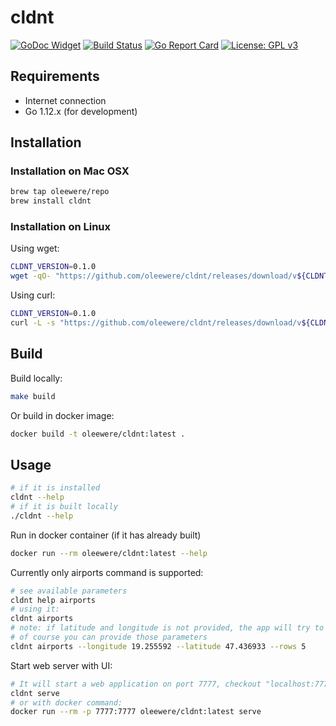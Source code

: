# cldnt

[![GoDoc Widget](https://godoc.org/github.com/oleewere/cldnt?status.svg)](https://godoc.org/github.com/oleewere/cldnt)
[![Build Status](https://travis-ci.org/oleewere/cldnt.svg?branch=master)](https://travis-ci.org/oleewere/cldnt)
[![Go Report Card](https://goreportcard.com/badge/github.com/oleewere/cldnt)](https://goreportcard.com/report/github.com/oleewere/cldnt)
[![License: GPL v3](https://img.shields.io/badge/License-GPLv3-blue.svg)](https://www.gnu.org/licenses/gpl-3.0)

## Requirements

- Internet connection
- Go 1.12.x (for development)

## Installation 

### Installation on Mac OSX
```bash
brew tap oleewere/repo
brew install cldnt
```

### Installation on Linux

Using wget:
```bash
CLDNT_VERSION=0.1.0
wget -qO- "https://github.com/oleewere/cldnt/releases/download/v${CLDNT_VERSION}/cldnt_${CLDNT_VERSION}_linux_64-bit.tar.gz" | tar -C /usr/bin -zxv cldntl
```

Using curl:
```bash
CLDNT_VERSION=0.1.0
curl -L -s "https://github.com/oleewere/cldnt/releases/download/v${CLDNT_VERSION}/cldnt_${CLDNT_VERSION}_linux_64-bit.tar.gz" | tar -C /usr/bin -xzv cldnt
```

## Build

Build locally: 

```bash
make build
```

Or build in docker image:

```bash
docker build -t oleewere/cldnt:latest .
```

## Usage

```bash
# if it is installed
cldnt --help
# if it is built locally
./cldnt --help
```

Run in docker container (if it has already built)

```bash
docker run --rm oleewere/cldnt:latest --help
```

Currently only airports command is supported:

```bash
# see available parameters
cldnt help airports
# using it:
cldnt airports
# note: if latitude and longitude is not provided, the app will try to calculate those details by the public IP
# of course you can provide those parameters
cldnt airports --longitude 19.255592 --latitude 47.436933 --rows 5
```

Start web server with UI:

```bash
# It will start a web application on port 7777, checkout "localhost:7777"
cldnt serve
# or with docker command:
docker run --rm -p 7777:7777 oleewere/cldnt:latest serve
```
